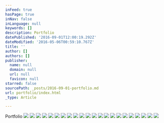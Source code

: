 ```yaml
---
inFeed: true
hasPage: true
inNav: false
inLanguage: null
keywords: []
description: Portfolio
datePublished: '2016-09-01T12:00:19.292Z'
dateModified: '2016-05-06T00:59:10.767Z'
title: ''
author: []
authors: []
publisher:
  name: null
  domain: null
  url: null
  favicon: null
starred: false
sourcePath: _posts/2016-09-01-portfolio.md
url: portfolio/index.html
_type: Article

---
```

Portfolio
![](https://the-grid-user-content.s3-us-west-2.amazonaws.com/5aea852c-0f05-4f07-b5c6-6eabe72a9d45.jpg)
![](https://the-grid-user-content.s3-us-west-2.amazonaws.com/b10e7f47-4bc5-42c0-b693-cea3970a6787.jpg)
![](https://the-grid-user-content.s3-us-west-2.amazonaws.com/c49cf8d8-2729-4f68-bf38-b738d0345128.jpg)
![](https://the-grid-user-content.s3-us-west-2.amazonaws.com/51ea8f7f-0dc0-454f-8b98-e12ccb40dcea.jpg)
![](https://the-grid-user-content.s3-us-west-2.amazonaws.com/89f44cc2-4dad-4b8c-a7b2-70454533f200.jpg)
![](https://the-grid-user-content.s3-us-west-2.amazonaws.com/53838a94-bef7-4dc8-bfae-6be31a2c94db.jpg)
![](https://the-grid-user-content.s3-us-west-2.amazonaws.com/c551c376-ba56-4120-95cd-f88baeff77bc.jpg)
![](https://the-grid-user-content.s3-us-west-2.amazonaws.com/a782dc7a-f38a-4734-8330-b1aa0b0cab23.jpg)
![](https://the-grid-user-content.s3-us-west-2.amazonaws.com/fa05c2eb-115f-4d86-84d9-beacd4e8ca72.jpg)
![](https://the-grid-user-content.s3-us-west-2.amazonaws.com/0af327ab-6382-4b36-b077-22de186dcec0.jpg)
![](https://the-grid-user-content.s3-us-west-2.amazonaws.com/a9a15ce3-fbad-4af0-82aa-61d0b524daeb.jpg)
![](https://the-grid-user-content.s3-us-west-2.amazonaws.com/4814b042-8cd2-4cee-abce-edd9854c2642.jpg)
![](https://the-grid-user-content.s3-us-west-2.amazonaws.com/609f9d06-1b10-427d-a7fd-46cb20b8e99a.jpg)
![](https://the-grid-user-content.s3-us-west-2.amazonaws.com/bece343f-2191-4531-824f-deb5f4556b57.jpg)
![](https://the-grid-user-content.s3-us-west-2.amazonaws.com/ae69df44-0333-476b-ad45-0a6b4b2fdd68.jpg)
![](https://the-grid-user-content.s3-us-west-2.amazonaws.com/438d48ed-5c0d-48f9-9deb-ace7ab96b0ec.jpg)
![](https://the-grid-user-content.s3-us-west-2.amazonaws.com/b4d53f2a-362d-4568-bc43-06f8d0e98a38.jpg)
![](https://the-grid-user-content.s3-us-west-2.amazonaws.com/a75400b6-f8e3-4893-a178-8504d644e66c.jpg)
![](https://the-grid-user-content.s3-us-west-2.amazonaws.com/5813b12e-5e87-4d91-8e1f-27c671bb3a1b.jpg)
![](https://the-grid-user-content.s3-us-west-2.amazonaws.com/8df118dc-b4d8-457c-9f93-38be7bbe7424.jpg)
![](https://the-grid-user-content.s3-us-west-2.amazonaws.com/eaed920d-aa39-45eb-8c28-81d85dbf91f9.jpg)
![](https://the-grid-user-content.s3-us-west-2.amazonaws.com/1cca8132-1f70-44cb-9661-8ea0792957a0.jpg)